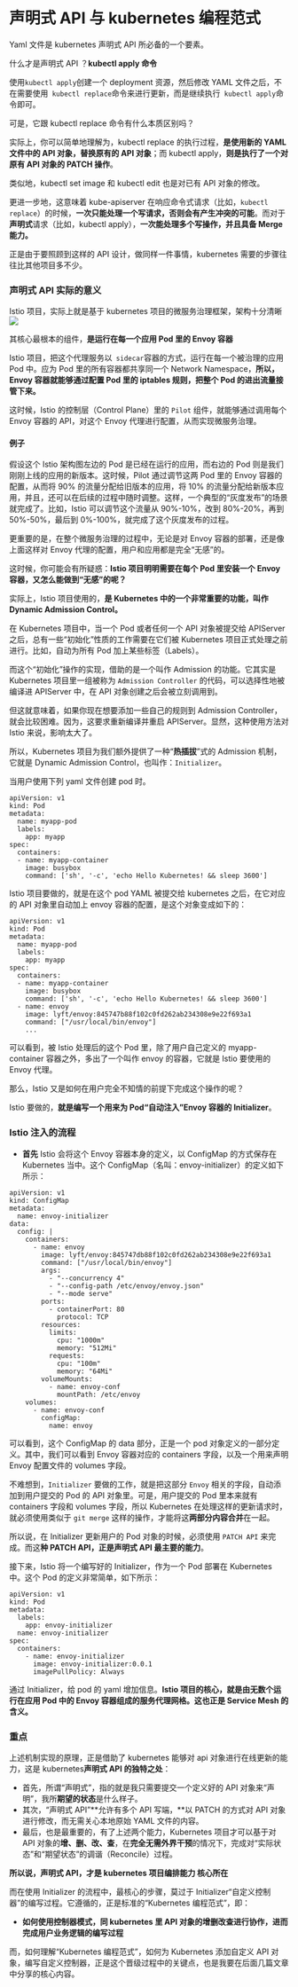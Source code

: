 # 声明式 API 与 kubernetes 编程范式

Yaml 文件是 kubernetes 声明式 API 所必备的一个要素。

什么才是声明式 API ？**kubectl apply 命令**

使用`kubectl apply`创建一个 deployment 资源，然后修改 YAML 文件之后，不在需要使用` kubectl replace`命令来进行更新，而是继续执行` kubectl apply`命令即可。

可是，它跟 kubectl replace 命令有什么本质区别吗？

实际上，你可以简单地理解为，kubectl replace 的执行过程，**是使用新的 YAML 文件中的 API 对象，替换原有的 API 对象**；而 kubectl apply，**则是执行了一个对原有 API 对象的 PATCH 操作**。

类似地，kubectl set image 和 kubectl edit 也是对已有 API 对象的修改。

更进一步地，这意味着 kube-apiserver 在响应命令式请求（比如，`kubectl replace`）的时候，**一次只能处理一个写请求，否则会有产生冲突的可能**。而对于**声明式**请求（比如，kubectl apply），**一次能处理多个写操作，并且具备 Merge 能力。**

正是由于要照顾到这样的 API 设计，做同样一件事情，kubernetes 需要的步骤往往比其他项目多不少。

### 声明式 API 实际的意义
Istio 项目，实际上就是基于 kubernetes 项目的微服务治理框架，架构十分清晰
![](https://static001.geekbang.org/resource/image/d3/1b/d38daed2fedc90e20e9d2f27afbaec1b.jpg)

其核心最根本的组件，**是运行在每一个应用 Pod 里的 Envoy 容器**

Istio 项目，把这个代理服务以` sidecar`容器的方式，运行在每一个被治理的应用 Pod 中。应为 Pod 里的所有容器都共享同一个 Network Namespace，**所以，Envoy 容器就能够通过配置 Pod 里的 iptables 规则，把整个 Pod 的进出流量接管下来。**

这时候，Istio 的控制层（Control Plane）里的 `Pilot` 组件，就能够通过调用每个 Envoy 容器的 API，对这个 Envoy 代理进行配置，从而实现微服务治理。

#### 例子
假设这个 Istio 架构图左边的 Pod 是已经在运行的应用，而右边的 Pod 则是我们刚刚上线的应用的新版本。这时候，Pilot 通过调节这两 Pod 里的 Envoy 容器的配置，从而将 90% 的流量分配给旧版本的应用，将 10% 的流量分配给新版本应用，并且，还可以在后续的过程中随时调整。这样，一个典型的“灰度发布”的场景就完成了。比如，Istio 可以调节这个流量从 90%-10%，改到 80%-20%，再到 50%-50%，最后到 0%-100%，就完成了这个灰度发布的过程。

更重要的是，在整个微服务治理的过程中，无论是对 Envoy 容器的部署，还是像上面这样对 Envoy 代理的配置，用户和应用都是完全“无感”的。

这时候，你可能会有所疑惑：**Istio 项目明明需要在每个 Pod 里安装一个 Envoy 容器，又怎么能做到“无感”的呢？**

实际上，Istio 项目使用的，**是 Kubernetes 中的一个非常重要的功能，叫作 Dynamic Admission Control。**

在 Kubernetes 项目中，当一个 Pod 或者任何一个 API 对象被提交给 APIServer 之后，总有一些“初始化”性质的工作需要在它们被 Kubernetes 项目正式处理之前进行。比如，自动为所有 Pod 加上某些标签（Labels）。

而这个“初始化”操作的实现，借助的是一个叫作 Admission 的功能。它其实是 Kubernetes 项目里一组被称为 `Admission Controller` 的代码，可以选择性地被编译进 APIServer 中，在 API 对象创建之后会被立刻调用到。

但这就意味着，如果你现在想要添加一些自己的规则到 Admission Controller，就会比较困难。因为，这要求重新编译并重启 APIServer。显然，这种使用方法对 Istio 来说，影响太大了。

所以，Kubernetes 项目为我们额外提供了一种“**热插拔**”式的 Admission 机制，它就是 Dynamic Admission Control，也叫作：`Initializer`。

当用户使用下列 yaml 文件创建 pod 时。

```
apiVersion: v1
kind: Pod
metadata:
  name: myapp-pod
  labels:
    app: myapp
spec:
  containers:
  - name: myapp-container
    image: busybox
    command: ['sh', '-c', 'echo Hello Kubernetes! && sleep 3600']

```

Istio 项目要做的，就是在这个 pod YAML 被提交给 kubernetes 之后，在它对应的 API 对象里自动加上 envoy 容器的配置，是这个对象变成如下的：

```
apiVersion: v1
kind: Pod
metadata:
  name: myapp-pod
  labels:
    app: myapp
spec:
  containers:
  - name: myapp-container
    image: busybox
    command: ['sh', '-c', 'echo Hello Kubernetes! && sleep 3600']
  - name: envoy
    image: lyft/envoy:845747b88f102c0fd262ab234308e9e22f693a1
    command: ["/usr/local/bin/envoy"]
    ...

```

可以看到，被 Istio 处理后的这个 Pod 里，除了用户自己定义的 myapp-container 容器之外，多出了一个叫作 envoy 的容器，它就是 Istio 要使用的 Envoy 代理。

那么，Istio 又是如何在用户完全不知情的前提下完成这个操作的呢？

Istio 要做的，**就是编写一个用来为 Pod“自动注入”Envoy 容器的 Initializer**。

### Istio 注入的流程
- **首先** Istio 会将这个 Envoy 容器本身的定义，以 ConfigMap 的方式保存在 Kubernetes 当中。这个 ConfigMap（名叫：envoy-initializer）的定义如下所示：

```
apiVersion: v1
kind: ConfigMap
metadata:
  name: envoy-initializer
data:
  config: |
    containers:
      - name: envoy
        image: lyft/envoy:845747db88f102c0fd262ab234308e9e22f693a1
        command: ["/usr/local/bin/envoy"]
        args:
          - "--concurrency 4"
          - "--config-path /etc/envoy/envoy.json"
          - "--mode serve"
        ports:
          - containerPort: 80
            protocol: TCP
        resources:
          limits:
            cpu: "1000m"
            memory: "512Mi"
          requests:
            cpu: "100m"
            memory: "64Mi"
        volumeMounts:
          - name: envoy-conf
            mountPath: /etc/envoy
    volumes:
      - name: envoy-conf
        configMap:
          name: envoy

```

可以看到，这个 ConfigMap 的 data 部分，正是一个 pod 对象定义的一部分定义。其中，我们可以看到 Envoy 容器对应的 containers 字段，以及一个用来声明 Envoy 配置文件的 volumes 字段。

不难想到，`Initializer` 要做的工作，就是把这部分 `Envoy` 相关的字段，自动添加到用户提交的 Pod 的 API 对象里。可是，用户提交的 Pod 里本来就有 containers 字段和 volumes 字段，所以 Kubernetes 在处理这样的更新请求时，就必须使用类似于 `git merge` 这样的操作，才能将这**两部分内容合并**在一起。

所以说，在 Initializer 更新用户的 Pod 对象的时候，必须使用 `PATCH API` 来完成。而这**种 PATCH API，正是声明式 API 最主要的能力**。

接下来，Istio 将一个编写好的 Initializer，作为一个 Pod 部署在 Kubernetes 中。这个 Pod 的定义非常简单，如下所示：

```
apiVersion: v1
kind: Pod
metadata:
  labels:
    app: envoy-initializer
  name: envoy-initializer
spec:
  containers:
    - name: envoy-initializer
      image: envoy-initializer:0.0.1
      imagePullPolicy: Always

```

通过 Initializer，给 pod 的 yaml 增加信息。**Istio 项目的核心，就是由无数个运行在应用 Pod 中的 Envoy 容器组成的服务代理网格。这也正是 Service Mesh 的含义。**
### 重点

上述机制实现的原理，正是借助了 kubernetes 能够对 api 对象进行在线更新的能力，这是 kubernetes**声明式 API 的独特之处**：

- 首先，所谓“声明式”，指的就是我只需要提交一个定义好的 API 对象来“声明”，我所**期望的状态**是什么样子。
- 其次，“声明式 API”**允许有多个 API 写端，**以 PATCH 的方式对 API 对象进行修改，而无需关心本地原始 YAML 文件的内容。
- 最后，也是最重要的，有了上述两个能力，Kubernetes 项目才可以基于对 API 对象的**增、删、改、查**，在**完全无需外界干预**的情况下，完成对“实际状态”和“期望状态”的调谐（Reconcile）过程。


**所以说，声明式 API，才是 kubernetes 项目编排能力 核心所在**

而在使用 Initializer 的流程中，最核心的步骤，莫过于 Initializer“自定义控制器”的编写过程。它遵循的，正是标准的“Kubernetes 编程范式”，即：

- **如何使用控制器模式，同 kubernetes 里 API 对象的增删改查进行协作，进而完成用户业务逻辑的编写过程**


而，如何理解“Kubernetes 编程范式”，如何为 Kubernetes 添加自定义 API 对象，编写自定义控制器，正是这个晋级过程中的关键点，也是我要在后面几篇文章中分享的核心内容。